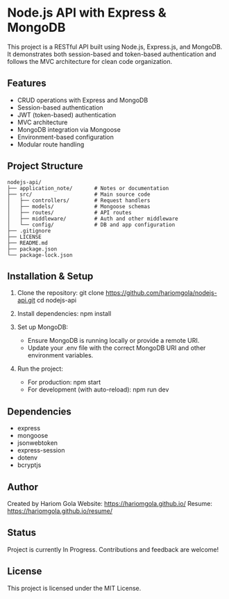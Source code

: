 # Node.js API with Express & MongoDB

This project is a RESTful API built using Node.js, Express.js, and MongoDB. It demonstrates both session-based and token-based authentication and follows the MVC architecture for clean code organization.

## Features

- CRUD operations with Express and MongoDB
- Session-based authentication
- JWT (token-based) authentication
- MVC architecture
- MongoDB integration via Mongoose
- Environment-based configuration
- Modular route handling

## Project Structure

```text
nodejs-api/
├── application_note/       # Notes or documentation
├── src/                    # Main source code
│   ├── controllers/        # Request handlers
│   ├── models/             # Mongoose schemas
│   ├── routes/             # API routes
│   ├── middleware/         # Auth and other middleware
│   └── config/             # DB and app configuration
├── .gitignore
├── LICENSE
├── README.md
├── package.json
└── package-lock.json
```

## Installation & Setup

1. Clone the repository:
   git clone https://github.com/hariomgola/nodejs-api.git
   cd nodejs-api

2. Install dependencies:
   npm install

3. Set up MongoDB:

   - Ensure MongoDB is running locally or provide a remote URI.
   - Update your .env file with the correct MongoDB URI and other environment variables.

4. Run the project:
   - For production:
     npm start
   - For development (with auto-reload):
     npm run dev

## Dependencies

- express
- mongoose
- jsonwebtoken
- express-session
- dotenv
- bcryptjs

## Author

Created by Hariom Gola
Website: https://hariomgola.github.io/
Resume: https://hariomgola.github.io/resume/

## Status

Project is currently In Progress. Contributions and feedback are welcome!

## License

This project is licensed under the MIT License.
